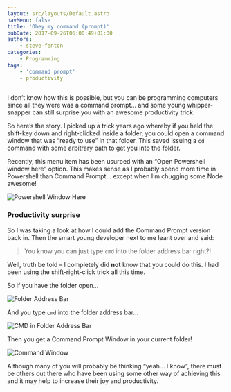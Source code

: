 ```yaml
---
layout: src/layouts/Default.astro
navMenu: false
title: 'Obey my command (prompt)'
pubDate: 2017-09-26T06:00:49+01:00
authors:
    - steve-fenton
categories:
    - Programming
tags:
    - 'command prompt'
    - productivity
---
```


I don’t know how this is possible, but you can be programming computers since all they were was a command prompt… and some young whipper-snapper can still surprise you with an awesome productivity trick.

So here’s the story. I picked up a trick years ago whereby if you held the shift-key down and right-clicked inside a folder, you could open a command window that was “ready to use” in that folder. This saved issuing a `cd` command with some arbitrary path to get you into the folder.

Recently, this menu item has been usurped with an “Open Powershell window here” option. This makes sense as I probably spend more time in Powershell than Command Prompt… except when I’m chugging some Node awesome!

![Powershell Window Here](/img/2017/09/powershell-window-here.png)

### Productivity surprise

So I was taking a look at how I could add the Command Prompt version back in. Then the smart young developer next to me leant over and said:

> You know you can just type `cmd` into the folder address bar right?!

Well, truth be told – I completely did **not** know that you could do this. I had been using the shift-right-click trick all this time.

So if you have the folder open…

![Folder Address Bar](/img/2017/09/c-win-temp.png)

And you type `cmd` into the folder address bar…

![CMD in Folder Address Bar](/img/2017/09/cmd-in-address-bar.png)

Then you get a Command Prompt Window in your current folder!

![Command Window](/img/2017/09/cmd-win.png)

Although many of you will probably be thinking “yeah… I know”, there must be others out there who have been using some other way of achieving this and it may help to increase their joy and productivity.